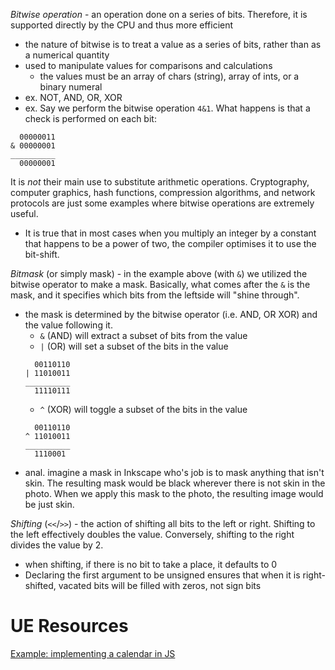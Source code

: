 
*Bitwise operation* - an operation done on a series of bits. Therefore, it is supported directly by the CPU and thus more efficient
- the nature of bitwise is to treat a value as a series of bits, rather than as a numerical quantity
- used to manipulate values for comparisons and calculations
	- the values must be an array of chars (string), array of ints, or a binary numeral
- ex. NOT, AND, OR, XOR
- ex. Say we perform the bitwise operation `4&1`. What happens is that a check is performed on each bit:
```
  00000011
& 00000001
__________
  00000001
```

It is *not* their main use to substitute arithmetic operations. Cryptography, computer graphics, hash functions, compression algorithms, and network protocols are just some examples where bitwise operations are extremely useful.
- It is true that in most cases when you multiply an integer by a constant that happens to be a power of two, the compiler optimises it to use the bit-shift.

*Bitmask* (or simply mask) - in the example above (with `&`) we utilized the bitwise operator to make a mask. Basically, what comes after the `&` is the mask, and it specifies which bits from the leftside will "shine through".
- the mask is determined by the bitwise operator (i.e. AND, OR XOR) and the value following it.
	- `&` (AND) will extract a subset of bits from the value
	- `|` (OR) will set a subset of the bits in the value
	```
	  00110110
	| 11010011
	__________
	  11110111	
	```
	- `^` (XOR) will toggle a subset of the bits in the value
	```
	  00110110
	^ 11010011
	__________
	  1110001	
	```
- anal. imagine a mask in Inkscape who's job is to mask anything that isn't skin. The resulting mask would be black wherever there is not skin in the photo. When we apply this mask to the photo, the resulting image would be just skin. 

*Shifting* (`<<`/`>>`) - the action of shifting all bits to the left or right. Shifting to the left effectively doubles the value. Conversely, shifting to the right divides the value by 2.
- when shifting, if there is no bit to take a place, it defaults to 0
- Declaring the first argument to be unsigned ensures that when it is right-shifted, vacated bits will be filled with zeros, not sign bits

# UE Resources
[Example: implementing a calendar in JS](https://snook.ca/archives/javascript/creative-use-bitwise-operators)